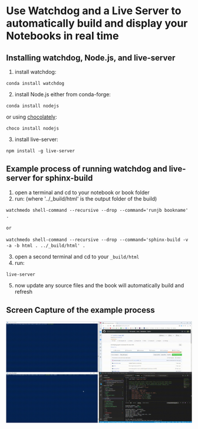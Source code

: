# Use Watchdog and a Live Server to automatically build and display your Notebooks in real time
## Installing watchdog, Node.js, and live-server

1. install watchdog:
```
conda install watchdog
```

2. install Node.js either from conda-forge:

```
conda install nodejs
```

or using [chocolately](https://chocolatey.org/docs/installation):
```
choco install nodejs
```

3. install live-server:
```
npm install -g live-server
```

## Example process of running watchdog and live-server for sphinx-build
1. open a terminal and cd to your notebook or book  folder
2. run: (where '../_build/html' is the output folder of the build)
```
watchmedo shell-command --recursive --drop --command='runjb bookname' .

or

watchmedo shell-command --recursive --drop --command='sphinx-build -v -a -b html . ../_build/html' .
```

3. open a second terminal and cd to your `_build/html`
4. run:
```
live-server
```

5. now update any source files and the book will automatically build and refresh

## Screen Capture of the example process

![failed to load gif](media/watchdog_livereload_example.gif)
